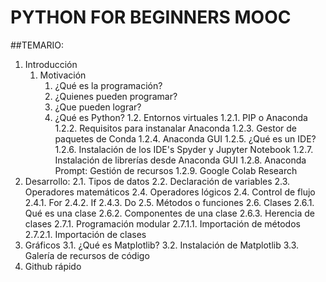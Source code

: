 # PYTHON FOR BEGINNERS MOOC
##TEMARIO:
1. Introducción
	1. Motivación
		1. ¿Qué es la programación?
		2. ¿Quienes pueden programar?
		3. ¿Que pueden lograr?
		4. ¿Qué es Python?
1.2. Entornos virtuales
1.2.1. PIP o Anaconda
1.2.2. Requisitos para instanalar Anaconda
1.2.3. Gestor de paquetes de Conda
1.2.4. Anaconda GUI
1.2.5. ¿Qué es un IDE?
1.2.6. Instalación de los IDE's Spyder y Jupyter Notebook
1.2.7. Instalación de librerías desde Anaconda GUI
1.2.8. Anaconda Prompt: Gestión de recursos
1.2.9. Google Colab Research
2. Desarrollo:
2.1. Tipos de datos
2.2. Declaración de variables
2.3. Operadores matemáticos
2.4. Operadores lógicos
2.4. Control de flujo
2.4.1. For
2.4.2. If
2.4.3. Do
2.5. Métodos o funciones
2.6. Clases
2.6.1. Qué es una clase
2.6.2. Componentes de una clase
2.6.3. Herencia de clases
2.7.1. Programación modular
2.7.1.1. Importación de métodos
2.7.2.1. Importación de clases
3. Gráficos
3.1. ¿Qué es Matplotlib?
3.2. Instalación de Matplotlib
3.3. Galería de recursos de código
4. Github rápido